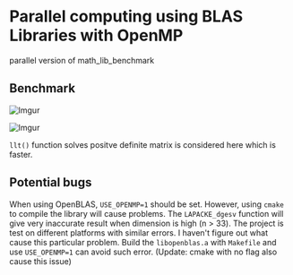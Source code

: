 # Parallel computing using BLAS Libraries with OpenMP 

parallel version of math_lib_benchmark

## Benchmark

![Imgur](https://i.imgur.com/WGSUEG5.png?2)

![Imgur](https://i.imgur.com/PE9cALk.png?1)

`llt()` function solves positve definite matrix is considered here which is faster. 

## Potential bugs

When using OpenBLAS, `USE_OPENMP=1` should be set. However, using `cmake` to compile the library will cause problems. The `LAPACKE_dgesv` function will give very inaccurate result when dimension is high (n > 33). The project is test on different platforms with similar errors. I haven't figure out what cause this particular problem. Build the `libopenblas.a` with `Makefile` and use `USE_OPENMP=1` can avoid such error. (Update: cmake with no flag also cause this issue)
